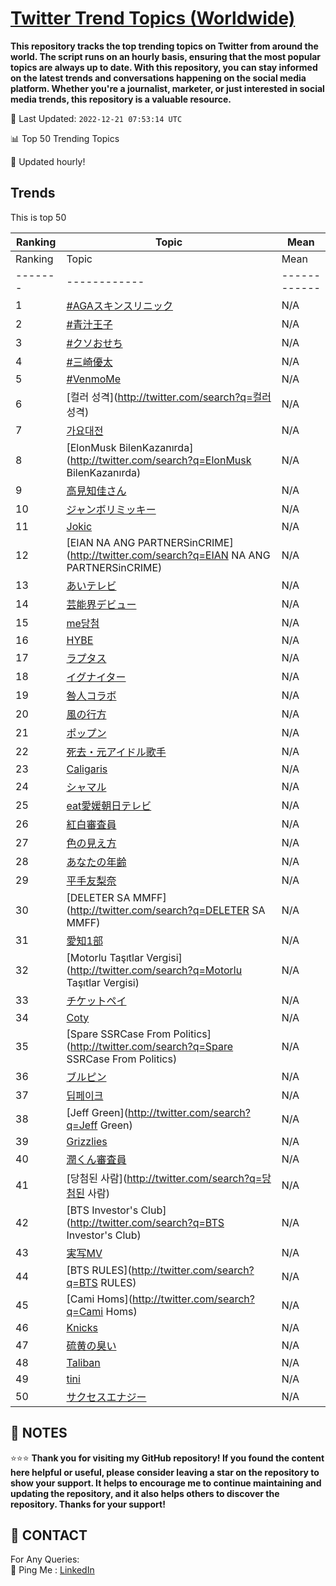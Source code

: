 [Twitter Trend Topics (Worldwide)](./README.md)
==========

**This repository tracks the top trending topics on Twitter from around the world. 
The script runs on an hourly basis, ensuring that the most popular topics are always up to date. 
With this repository, you can stay informed on the latest trends and conversations happening on the social media platform. 
Whether you're a journalist, marketer, or just interested in social media trends, this repository is a valuable resource.**


📆 Last Updated: `2022-12-21 07:53:14 UTC`


📊 Top 50 Trending Topics

🔧 Updated hourly!


## Trends

This is top 50

| Ranking | Topic | Mean |
| ------- | ------------ | ------------ |
| Ranking | Topic | Mean |
| ------- | ------------ | ------------ |
| 1 | [#AGAスキンスリニック](http://twitter.com/search?q=#AGAスキンスリニック) | N/A |
| 2 | [#青汁王子](http://twitter.com/search?q=#青汁王子) | N/A |
| 3 | [#クソおせち](http://twitter.com/search?q=#クソおせち) | N/A |
| 4 | [#三崎優太](http://twitter.com/search?q=#三崎優太) | N/A |
| 5 | [#VenmoMe](http://twitter.com/search?q=#VenmoMe) | N/A |
| 6 | [컬러 성격](http://twitter.com/search?q=컬러 성격) | N/A |
| 7 | [가요대전](http://twitter.com/search?q=가요대전) | N/A |
| 8 | [ElonMusk BilenKazanırda](http://twitter.com/search?q=ElonMusk BilenKazanırda) | N/A |
| 9 | [高見知佳さん](http://twitter.com/search?q=高見知佳さん) | N/A |
| 10 | [ジャンボリミッキー](http://twitter.com/search?q=ジャンボリミッキー) | N/A |
| 11 | [Jokic](http://twitter.com/search?q=Jokic) | N/A |
| 12 | [EIAN NA ANG PARTNERSinCRIME](http://twitter.com/search?q=EIAN NA ANG PARTNERSinCRIME) | N/A |
| 13 | [あいテレビ](http://twitter.com/search?q=あいテレビ) | N/A |
| 14 | [芸能界デビュー](http://twitter.com/search?q=芸能界デビュー) | N/A |
| 15 | [me당첨](http://twitter.com/search?q=me당첨) | N/A |
| 16 | [HYBE](http://twitter.com/search?q=HYBE) | N/A |
| 17 | [ラプタス](http://twitter.com/search?q=ラプタス) | N/A |
| 18 | [イグナイター](http://twitter.com/search?q=イグナイター) | N/A |
| 19 | [咎人コラボ](http://twitter.com/search?q=咎人コラボ) | N/A |
| 20 | [風の行方](http://twitter.com/search?q=風の行方) | N/A |
| 21 | [ポップン](http://twitter.com/search?q=ポップン) | N/A |
| 22 | [死去・元アイドル歌手](http://twitter.com/search?q=死去・元アイドル歌手) | N/A |
| 23 | [Caligaris](http://twitter.com/search?q=Caligaris) | N/A |
| 24 | [シャマル](http://twitter.com/search?q=シャマル) | N/A |
| 25 | [eat愛媛朝日テレビ](http://twitter.com/search?q=eat愛媛朝日テレビ) | N/A |
| 26 | [紅白審査員](http://twitter.com/search?q=紅白審査員) | N/A |
| 27 | [色の見え方](http://twitter.com/search?q=色の見え方) | N/A |
| 28 | [あなたの年齢](http://twitter.com/search?q=あなたの年齢) | N/A |
| 29 | [平手友梨奈](http://twitter.com/search?q=平手友梨奈) | N/A |
| 30 | [DELETER SA MMFF](http://twitter.com/search?q=DELETER SA MMFF) | N/A |
| 31 | [愛知1部](http://twitter.com/search?q=愛知1部) | N/A |
| 32 | [Motorlu Taşıtlar Vergisi](http://twitter.com/search?q=Motorlu Taşıtlar Vergisi) | N/A |
| 33 | [チケットペイ](http://twitter.com/search?q=チケットペイ) | N/A |
| 34 | [Coty](http://twitter.com/search?q=Coty) | N/A |
| 35 | [Spare SSRCase From Politics](http://twitter.com/search?q=Spare SSRCase From Politics) | N/A |
| 36 | [ブルピン](http://twitter.com/search?q=ブルピン) | N/A |
| 37 | [딥페이크](http://twitter.com/search?q=딥페이크) | N/A |
| 38 | [Jeff Green](http://twitter.com/search?q=Jeff Green) | N/A |
| 39 | [Grizzlies](http://twitter.com/search?q=Grizzlies) | N/A |
| 40 | [潤くん審査員](http://twitter.com/search?q=潤くん審査員) | N/A |
| 41 | [당첨된 사람](http://twitter.com/search?q=당첨된 사람) | N/A |
| 42 | [BTS Investor's Club](http://twitter.com/search?q=BTS Investor's Club) | N/A |
| 43 | [実写MV](http://twitter.com/search?q=実写MV) | N/A |
| 44 | [BTS RULES](http://twitter.com/search?q=BTS RULES) | N/A |
| 45 | [Cami Homs](http://twitter.com/search?q=Cami Homs) | N/A |
| 46 | [Knicks](http://twitter.com/search?q=Knicks) | N/A |
| 47 | [硫黄の臭い](http://twitter.com/search?q=硫黄の臭い) | N/A |
| 48 | [Taliban](http://twitter.com/search?q=Taliban) | N/A |
| 49 | [tini](http://twitter.com/search?q=tini) | N/A |
| 50 | [サクセスエナジー](http://twitter.com/search?q=サクセスエナジー) | N/A |




## 📝 NOTES

⭐⭐⭐ **Thank you for visiting my GitHub repository! If you found the content here helpful or useful, please consider leaving a star on the repository to show your support. It helps to encourage me to continue maintaining and updating the repository, and it also helps others to discover the repository. Thanks for your support!**

## 📨 CONTACT

 For Any Queries:  
            🏓 Ping Me : [LinkedIn](https://www.linkedin.com/in/ercindedeoglu/)